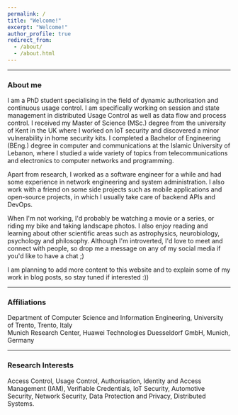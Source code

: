 ```yaml
---
permalink: /
title: "Welcome!"
excerpt: "Welcome!"
author_profile: true
redirect_from: 
  - /about/
  - /about.html
---
```


---
### About me
I am a PhD student specialising in the field of dynamic authorisation and continuous usage control.
I am specifically working on session and state management in distributed Usage Control as well as data flow and process control.
I received my Master of Science (MSc.) degree from the university of Kent in the UK where I worked on IoT security and discovered a minor vulnerability in home security kits.
I completed a Bachelor of Engineering (BEng.) degree in computer and communications at the Islamic University of Lebanon, where I studied a wide variety of topics from telecommunications and electronics to computer networks and programming. 

Apart from research, I worked as a software engineer for a while and had some experience in network engineering and system administration.
I also work with a friend on some side projects such as mobile applications and open-source projects, in which I usually take care of backend APIs and DevOps.

When I'm not working, I'd probably be watching a movie or a series, or riding my bike and taking landscape photos.
I also enjoy reading and learning about other scientific areas such as astrophysics, neurobiology, psychology and philosophy.
Although I'm introverted, I'd love to meet and connect with people, so drop me a message on any of my social media if you'd like to have a chat ;)

I am planning to add more content to this website and to explain some of my work in blog posts, so stay tuned if interested :)) 

---
### Affiliations
Department of Computer Science and Information Engineering, University of Trento, Trento, Italy <br/>
Munich Research Center, Huawei Technologies Duesseldorf GmbH, Munich, Germany

---
### Research Interests
Access Control, Usage Control, Authorisation, Identity and Access Management (IAM), Verifiable Credentials, IoT Security, Automotive Security, Network Security, Data Protection and Privacy, Distributed Systems.
